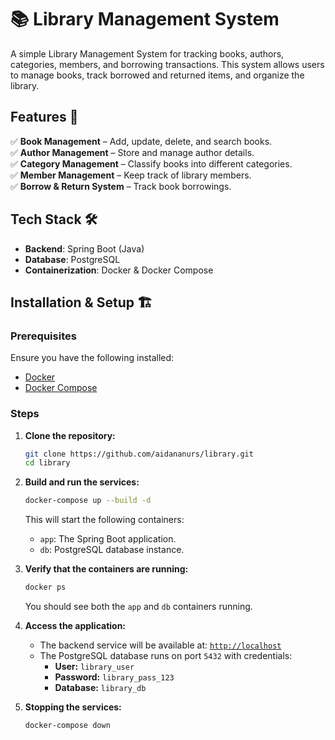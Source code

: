 # 📚 Library Management System

A simple Library Management System for tracking books, authors, categories, members, and borrowing transactions. 
This system allows users to manage books, track borrowed and returned items, and organize the library.

## Features 🚀
✅ **Book Management** – Add, update, delete, and search books.  
✅ **Author Management** – Store and manage author details.  
✅ **Category Management** – Classify books into different categories.  
✅ **Member Management** – Keep track of library members.  
✅ **Borrow & Return System** – Track book borrowings.

## Tech Stack 🛠
- **Backend**: Spring Boot (Java)
- **Database**: PostgreSQL
- **Containerization**: Docker & Docker Compose

## Installation & Setup 🏗

### Prerequisites  
Ensure you have the following installed:  
- [Docker](https://www.docker.com/)  
- [Docker Compose](https://docs.docker.com/compose/)  

### Steps  

1. **Clone the repository:**  
   ```bash
   git clone https://github.com/aidananurs/library.git
   cd library
   ```  

2. **Build and run the services:**  
   ```bash
   docker-compose up --build -d
   ```  
   This will start the following containers:  
   - `app`: The Spring Boot application.  
   - `db`: PostgreSQL database instance.  

3. **Verify that the containers are running:**  
   ```bash
   docker ps
   ```  
   You should see both the `app` and `db` containers running.  

4. **Access the application:**  
   - The backend service will be available at: [`http://localhost`](http://localhost)  
   - The PostgreSQL database runs on port `5432` with credentials:  
     - **User:** `library_user`  
     - **Password:** `library_pass_123`  
     - **Database:** `library_db`  

5. **Stopping the services:**  
   ```bash
   docker-compose down
   ```  

